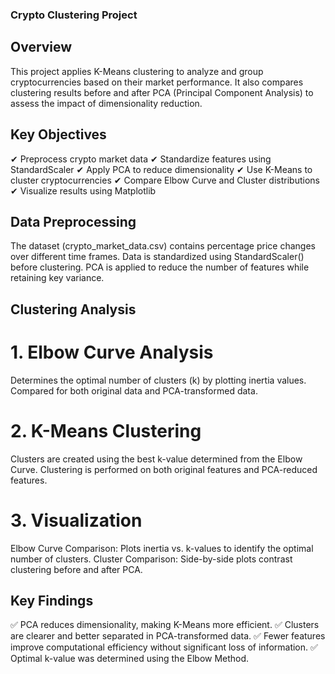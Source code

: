 ### Crypto Clustering Project
## Overview
This project applies K-Means clustering to analyze and group cryptocurrencies based on their market performance. It also compares clustering results before and after PCA (Principal Component Analysis) to assess the impact of dimensionality reduction.

## Key Objectives
✔ Preprocess crypto market data
✔ Standardize features using StandardScaler
✔ Apply PCA to reduce dimensionality
✔ Use K-Means to cluster cryptocurrencies
✔ Compare Elbow Curve and Cluster distributions
✔ Visualize results using Matplotlib

## Data Preprocessing
The dataset (crypto_market_data.csv) contains percentage price changes over different time frames.
Data is standardized using StandardScaler() before clustering.
PCA is applied to reduce the number of features while retaining key variance.

## Clustering Analysis
# 1. Elbow Curve Analysis
Determines the optimal number of clusters (k) by plotting inertia values.
Compared for both original data and PCA-transformed data.
# 2. K-Means Clustering
Clusters are created using the best k-value determined from the Elbow Curve.
Clustering is performed on both original features and PCA-reduced features.
# 3. Visualization
Elbow Curve Comparison: Plots inertia vs. k-values to identify the optimal number of clusters.
Cluster Comparison: Side-by-side plots contrast clustering before and after PCA.

## Key Findings
✅ PCA reduces dimensionality, making K-Means more efficient.
✅ Clusters are clearer and better separated in PCA-transformed data.
✅ Fewer features improve computational efficiency without significant loss of information.
✅ Optimal k-value was determined using the Elbow Method.

